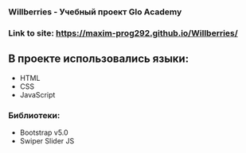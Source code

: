 ### Willberries - Учебный проект Glo Academy
### Link to site: https://maxim-prog292.github.io/Willberries/
## В проекте использовались языки:
- HTML
- CSS
- JavaScript
### Библиотеки:
- Bootstrap v5.0
- Swiper Slider JS

